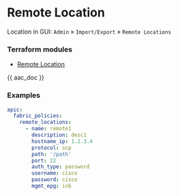 # Remote Location

Location in GUI:
`Admin` » `Import/Export` » `Remote Locations`

### Terraform modules

* [Remote Location](https://registry.terraform.io/modules/netascode/remote-location/aci/latest)

{{ aac_doc }}
### Examples

```yaml
apic:
  fabric_policies:
    remote_locations:
      - name: remote1
        description: desc1
        hostname_ip: 1.2.3.4
        protocol: scp
        path: '/path'
        port: 22
        auth_type: password
        username: cisco
        password: cisco
        mgmt_epg: inb
```
